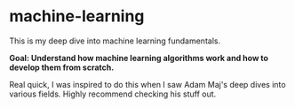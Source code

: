 # machine-learning

This is my deep dive into machine learning fundamentals. 

**Goal: Understand how machine learning algorithms work and how to develop them from scratch.**

Real quick, I was inspired to do this when I saw Adam Maj's deep dives into various fields. Highly recommend checking his stuff out. 

